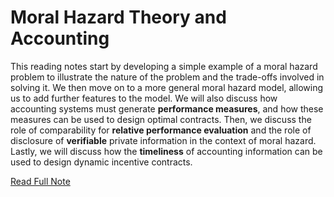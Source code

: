 # Moral Hazard Theory and Accounting

This reading notes start by developing a simple example of a moral hazard problem to illustrate the nature of the problem and the trade-offs involved in solving it. We then move on to a more general moral hazard model, allowing us to add further features to the model. We will also discuss how accounting systems must generate **performance measures**, and how these measures can be used to design optimal contracts. Then, we discuss the role of comparability for **relative performance evaluation** and the role of disclosure of **verifiable** private information in the context of moral hazard. Lastly, we will discuss how the **timeliness** of accounting information can be used to design dynamic incentive contracts.

[Read Full Note](https://marceloortizm.com/theory_lecture_notes/mora_hazard.html)
